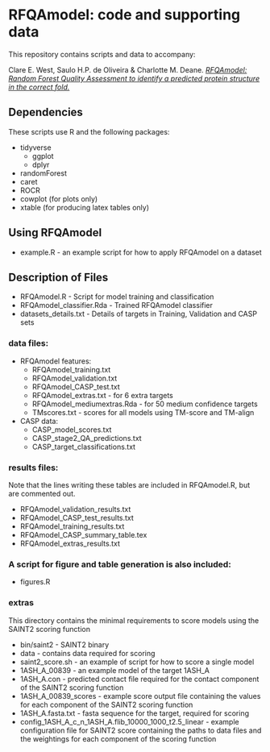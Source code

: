 # RFQAmodel: code and supporting data

This repository contains scripts and data to accompany:

Clare E. West, Saulo H.P. de Oliveira & Charlotte M. Deane. [*RFQAmodel: 
Random Forest Quality Assessment to identify a predicted protein structure 
in the correct fold.*](https://www.biorxiv.org/content/10.1101/654293v1)

## Dependencies

These scripts use R and the following packages:
- tidyverse 
  - ggplot
  - dplyr
- randomForest
- caret
- ROCR
- cowplot (for plots only)
- xtable (for producing latex tables only)

## Using RFQAmodel
- example.R - an example script for how to apply RFQAmodel on a dataset

## Description of Files

- RFQAmodel.R - Script for model training and classification
- RFQAmodel_classifier.Rda - Trained RFQAmodel classifier
- datasets_details.txt - Details of targets in Training, Validation and CASP sets

### data files:
- RFQAmodel features:
  - RFQAmodel_training.txt
  - RFQAmodel_validation.txt
  - RFQAmodel_CASP_test.txt
  - RFQAmodel_extras.txt - for 6 extra targets
  - RFQAmodel_mediumextras.Rda - for 50 medium confidence targets
  - TMscores.txt - scores for all models using TM-score and TM-align
- CASP data:
  - CASP_model_scores.txt
  - CASP_stage2_QA_predictions.txt
  - CASP_target_classifications.txt
 
### results files:
Note that the lines writing these tables are included in RFQAmodel.R, but are 
commented out. 
- RFQAmodel_validation_results.txt
- RFQAmodel_CASP_test_results.txt
- RFQAmodel_training_results.txt
- RFQAmodel_CASP_summary_table.tex
- RFQAmodel_extras_results.txt

### A script for figure and table generation is also included:
- figures.R

### extras
This directory contains the minimal requirements to score models using the 
SAINT2 scoring function
- bin/saint2 - SAINT2 binary
- data - contains data required for scoring
- saint2_score.sh - an example of script for how to score a single model
- 1ASH_A_00839 - an example model of the target 1ASH_A
- 1ASH_A.con - predicted contact file required for the contact component of the
  SAINT2 scoring function
- 1ASH_A_00839_scores - example score output file containing the values for 
  each component of the SAINT2 scoring function
- 1ASH_A.fasta.txt - fasta sequence for the target, required for scoring
- config_1ASH_A_c_n_1ASH_A.flib_10000_1000_t2.5_linear - example configuration
  file for SAINT2 score containing the paths to data files and the weightings 
  for each component of the scoring function


